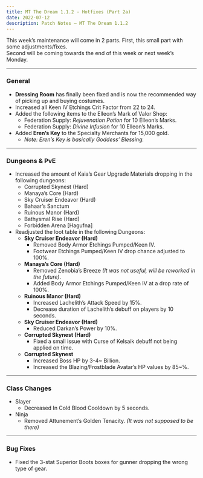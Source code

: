 ```yaml
---
title: MT The Dream 1.1.2 - Hotfixes (Part 2a)
date: 2022-07-12
description: Patch Notes – MT The Dream 1.1.2
---
```

This week’s maintenance will come in 2 parts. First, this small part with some adjustments/fixes. <br>
Second will be coming towards the end of this week or next week’s Monday.
<hr/>

### General
- **Dressing Room** has finally been fixed and is now the recommended way of picking up and buying costumes.
- Increased all Keen IV Etchings Crit Factor from 22 to 24.
- Added the following items to the Elleon’s Mark of Valor Shop:
  - Federation Supply: *Rejuvenation Potion* for 10 Elleon’s Marks.
  - Federation Supply: *Divine Infusion* for 10 Elleon’s Marks.
- Added **Eren’s Key** to the Specialty Merchants for 15,000 gold.
  - *Note: Eren’s Key is basically Goddess’ Blessing.*

<hr/>

### Dungeons & PvE 
- Increased the amount of Kaia’s Gear Upgrade Materials dropping in the following dungeons:
  - Corrupted Skynest (Hard)
  - Manaya’s Core (Hard)
  - Sky Cruiser Endeavor (Hard)
  - Bahaar’s Sanctum
  - Ruinous Manor (Hard)
  - Bathysmal Rise (Hard)
  - Forbidden Arena [Hagufna]
- Readjusted the loot table in the following Dungeons:
  - **Sky Cruiser Endeavor (Hard)**
    - Removed Body Armor Etchings Pumped/Keen IV.
    - Footwear Etchings Pumped/Keen IV drop chance adjusted to 100%.
  - **Manaya’s Core (Hard)**
    - Removed Zenobia’s Breeze *(It was not useful, will be reworked in the future)*.
    - Added Body Armor Etchings Pumped/Keen IV at a drop rate of 100%.
  - **Ruinous Manor (Hard)**
    - Increased Lachelith’s Attack Speed by 15%.
    - Decrease duration of Lachelith’s debuff on players by 10 seconds.
  - **Sky Cruiser Endeavor (Hard)**
    - Reduced Darkan’s Power by 10%.
  - **Corrupted Skynest (Hard)**
    - Fixed a small issue with Curse of Kelsaik debuff not being applied on time.
  - **Corrupted Skynest**
    - Increased Boss HP by 3-4~ Billion.
    - Increased the Blazing/Frostblade Avatar’s HP values by 85~%.

<hr/>

### Class Changes
- Slayer
  - Decreased In Cold Blood Cooldown by 5 seconds.
- Ninja
  - Removed Attunement’s Golden Tenacity. *(It was not supposed to be there)*

<hr/>

### Bug Fixes
- Fixed the 3-stat Superior Boots boxes for gunner dropping the wrong type of gear.